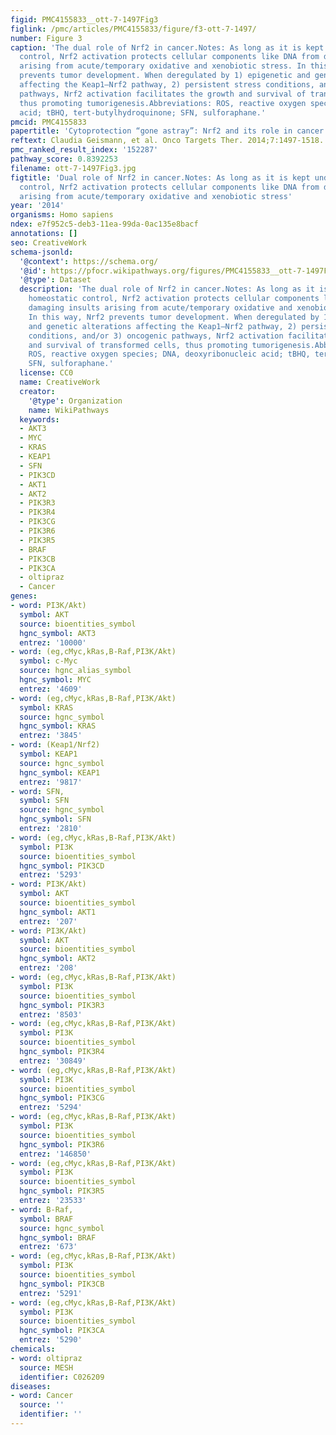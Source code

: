 ```yaml
---
figid: PMC4155833__ott-7-1497Fig3
figlink: /pmc/articles/PMC4155833/figure/f3-ott-7-1497/
number: Figure 3
caption: 'The dual role of Nrf2 in cancer.Notes: As long as it is kept under homeostatic
  control, Nrf2 activation protects cellular components like DNA from damaging insults
  arising from acute/temporary oxidative and xenobiotic stress. In this way, Nrf2
  prevents tumor development. When deregulated by 1) epigenetic and genetic alterations
  affecting the Keap1–Nrf2 pathway, 2) persistent stress conditions, and/or 3) oncogenic
  pathways, Nrf2 activation facilitates the growth and survival of transformed cells,
  thus promoting tumorigenesis.Abbreviations: ROS, reactive oxygen species; DNA, deoxyribonucleic
  acid; tBHQ, tert-butylhydroquinone; SFN, sulforaphane.'
pmcid: PMC4155833
papertitle: 'Cytoprotection “gone astray”: Nrf2 and its role in cancer.'
reftext: Claudia Geismann, et al. Onco Targets Ther. 2014;7:1497-1518.
pmc_ranked_result_index: '152287'
pathway_score: 0.8392253
filename: ott-7-1497Fig3.jpg
figtitle: 'Dual role of Nrf2 in cancer.Notes: As long as it is kept under homeostatic
  control, Nrf2 activation protects cellular components like DNA from damaging insults
  arising from acute/temporary oxidative and xenobiotic stress'
year: '2014'
organisms: Homo sapiens
ndex: e7f952c5-deb3-11ea-99da-0ac135e8bacf
annotations: []
seo: CreativeWork
schema-jsonld:
  '@context': https://schema.org/
  '@id': https://pfocr.wikipathways.org/figures/PMC4155833__ott-7-1497Fig3.html
  '@type': Dataset
  description: 'The dual role of Nrf2 in cancer.Notes: As long as it is kept under
    homeostatic control, Nrf2 activation protects cellular components like DNA from
    damaging insults arising from acute/temporary oxidative and xenobiotic stress.
    In this way, Nrf2 prevents tumor development. When deregulated by 1) epigenetic
    and genetic alterations affecting the Keap1–Nrf2 pathway, 2) persistent stress
    conditions, and/or 3) oncogenic pathways, Nrf2 activation facilitates the growth
    and survival of transformed cells, thus promoting tumorigenesis.Abbreviations:
    ROS, reactive oxygen species; DNA, deoxyribonucleic acid; tBHQ, tert-butylhydroquinone;
    SFN, sulforaphane.'
  license: CC0
  name: CreativeWork
  creator:
    '@type': Organization
    name: WikiPathways
  keywords:
  - AKT3
  - MYC
  - KRAS
  - KEAP1
  - SFN
  - PIK3CD
  - AKT1
  - AKT2
  - PIK3R3
  - PIK3R4
  - PIK3CG
  - PIK3R6
  - PIK3R5
  - BRAF
  - PIK3CB
  - PIK3CA
  - oltipraz
  - Cancer
genes:
- word: PI3K/Akt)
  symbol: AKT
  source: bioentities_symbol
  hgnc_symbol: AKT3
  entrez: '10000'
- word: (eg,cMyc,kRas,B-Raf,PI3K/Akt)
  symbol: c-Myc
  source: hgnc_alias_symbol
  hgnc_symbol: MYC
  entrez: '4609'
- word: (eg,cMyc,kRas,B-Raf,PI3K/Akt)
  symbol: KRAS
  source: hgnc_symbol
  hgnc_symbol: KRAS
  entrez: '3845'
- word: (Keap1/Nrf2)
  symbol: KEAP1
  source: hgnc_symbol
  hgnc_symbol: KEAP1
  entrez: '9817'
- word: SFN,
  symbol: SFN
  source: hgnc_symbol
  hgnc_symbol: SFN
  entrez: '2810'
- word: (eg,cMyc,kRas,B-Raf,PI3K/Akt)
  symbol: PI3K
  source: bioentities_symbol
  hgnc_symbol: PIK3CD
  entrez: '5293'
- word: PI3K/Akt)
  symbol: AKT
  source: bioentities_symbol
  hgnc_symbol: AKT1
  entrez: '207'
- word: PI3K/Akt)
  symbol: AKT
  source: bioentities_symbol
  hgnc_symbol: AKT2
  entrez: '208'
- word: (eg,cMyc,kRas,B-Raf,PI3K/Akt)
  symbol: PI3K
  source: bioentities_symbol
  hgnc_symbol: PIK3R3
  entrez: '8503'
- word: (eg,cMyc,kRas,B-Raf,PI3K/Akt)
  symbol: PI3K
  source: bioentities_symbol
  hgnc_symbol: PIK3R4
  entrez: '30849'
- word: (eg,cMyc,kRas,B-Raf,PI3K/Akt)
  symbol: PI3K
  source: bioentities_symbol
  hgnc_symbol: PIK3CG
  entrez: '5294'
- word: (eg,cMyc,kRas,B-Raf,PI3K/Akt)
  symbol: PI3K
  source: bioentities_symbol
  hgnc_symbol: PIK3R6
  entrez: '146850'
- word: (eg,cMyc,kRas,B-Raf,PI3K/Akt)
  symbol: PI3K
  source: bioentities_symbol
  hgnc_symbol: PIK3R5
  entrez: '23533'
- word: B-Raf,
  symbol: BRAF
  source: hgnc_symbol
  hgnc_symbol: BRAF
  entrez: '673'
- word: (eg,cMyc,kRas,B-Raf,PI3K/Akt)
  symbol: PI3K
  source: bioentities_symbol
  hgnc_symbol: PIK3CB
  entrez: '5291'
- word: (eg,cMyc,kRas,B-Raf,PI3K/Akt)
  symbol: PI3K
  source: bioentities_symbol
  hgnc_symbol: PIK3CA
  entrez: '5290'
chemicals:
- word: oltipraz
  source: MESH
  identifier: C026209
diseases:
- word: Cancer
  source: ''
  identifier: ''
---
```

